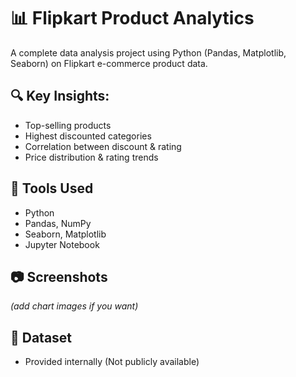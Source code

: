 # 📊 Flipkart Product Analytics

A complete data analysis project using Python (Pandas, Matplotlib, Seaborn) on Flipkart e-commerce product data.

## 🔍 Key Insights:
- Top-selling products
- Highest discounted categories
- Correlation between discount & rating
- Price distribution & rating trends

## 📁 Tools Used
- Python
- Pandas, NumPy
- Seaborn, Matplotlib
- Jupyter Notebook

## 📷 Screenshots
*(add chart images if you want)*

## 📎 Dataset
- Provided internally (Not publicly available)

